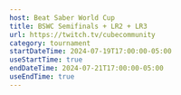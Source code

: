 ```yaml
---
host: Beat Saber World Cup
title: BSWC Semifinals + LR2 + LR3
url: https://twitch.tv/cubecommunity
category: tournament
startDateTime: 2024-07-19T17:00:00-05:00
useStartTime: true
endDateTime: 2024-07-21T17:00:00-05:00
useEndTime: true
---
```

